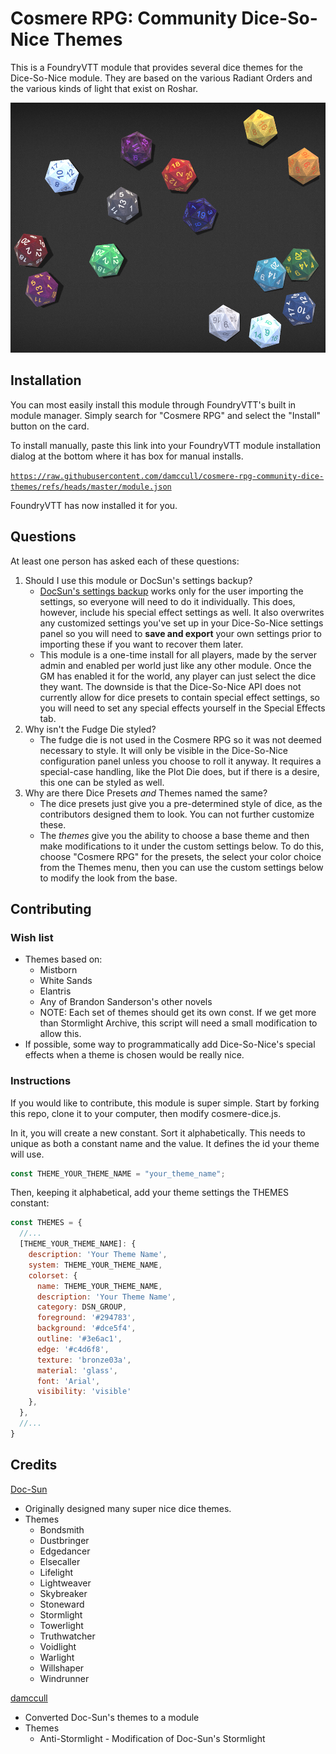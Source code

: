 # Cosmere RPG: Community Dice-So-Nice Themes

This is a FoundryVTT module that provides several dice themes for the Dice-So-Nice module. They are
based on the various Radiant Orders and the various kinds of light that exist on Roshar.

<img src="alld20s.png" height="400">

## Installation
You can most easily install this module through FoundryVTT's built in module manager. Simply search
for "Cosmere RPG" and select the "Install" button on the card.

To install manually, paste this link into your FoundryVTT module installation dialog at the bottom
where it has box for manual installs.

[`https://raw.githubusercontent.com/damccull/cosmere-rpg-community-dice-themes/refs/heads/master/module.json`](https://raw.githubusercontent.com/damccull/cosmere-rpg-community-dice-themes/refs/heads/master/module.json)

FoundryVTT has now installed it for you.

## Questions
At least one person has asked each of these questions:

1. Should I use this module or DocSun's settings backup?
    - [DocSun's settings backup][docsun-settings-backup] works only for the user importing the settings,
    so everyone will need to do it individually. This does, however, include his special effect settings
    as well. It also overwrites any customized settings you've set up in your Dice-So-Nice settings panel
    so you will need to **save and export** your own settings prior to importing these if you want to
    recover them later.
    - This module is a one-time install for all players, made by the server admin and enabled per world
    just like any other module. Once the GM has enabled it for the world, any player can just select
    the dice they want. The downside is that the Dice-So-Nice API does not currently allow for dice
    presets to contain special effect settings, so you will need to set any special effects yourself
    in the Special Effects tab.
2. Why isn't the Fudge Die styled?
    - The fudge die is not used in the Cosmere RPG so it was not deemed necessary to style. It will
    only be visible in the Dice-So-Nice configuration panel unless you choose to roll it anyway. It
    requires a special-case handling, like the Plot Die does, but if there is a desire, this one
    can be styled as well.
3. Why are there Dice Presets _and_ Themes named the same?
    - The dice presets just give you a pre-determined style of dice, as the contributors designed them
    to look. You can not further customize these.
    - The _themes_ give you the ability to choose a base theme and then make modifications to it under
    the custom settings below. To do this, choose "Cosmere RPG" for the presets, the select your color
    choice from the Themes menu, then you can use the custom settings below to modify the look from
    the base.

## Contributing

### Wish list

* Themes based on:
    * Mistborn
    * White Sands
    * Elantris
    * Any of Brandon Sanderson's other novels
    * NOTE: Each set of themes should get its own const. If we get more than Stormlight Archive, this script
will need a small modification to allow this.
* If possible, some way to programmatically add Dice-So-Nice's special effects when a theme is chosen would
be really nice.

### Instructions
If you would like to contribute, this module is super simple. Start by forking this repo, clone
it to your computer, then modify cosmere-dice.js.

In it, you will create a new constant. Sort it alphabetically. This needs to unique as both a 
constant name and the value. It defines the id your theme will use.

```js
const THEME_YOUR_THEME_NAME = "your_theme_name";
```

Then, keeping it alphabetical, add your theme settings the THEMES constant:

```js
const THEMES = {
  //...
  [THEME_YOUR_THEME_NAME]: {
    description: 'Your Theme Name',
    system: THEME_YOUR_THEME_NAME,
    colorset: {
      name: THEME_YOUR_THEME_NAME,
      description: 'Your Theme Name',
      category: DSN_GROUP,
      foreground: '#294783',
      background: '#dce5f4',
      outline: '#3e6ac1',
      edge: '#c4d6f8',
      texture: 'bronze03a',
      material: 'glass',
      font: 'Arial',
      visibility: 'visible'
    },
  },
  //...
}
```

## Credits

[Doc-Sun](https://github.com/Doc-Sun)
* Originally designed many super nice dice themes.
* Themes
    * Bondsmith
    * Dustbringer
    * Edgedancer
    * Elsecaller
    * Lifelight
    * Lightweaver
    * Skybreaker
    * Stoneward
    * Stormlight
    * Towerlight
    * Truthwatcher
    * Voidlight
    * Warlight
    * Willshaper
    * Windrunner

[damccull](https://github.com/damccull)
* Converted Doc-Sun's themes to a module
* Themes
    * Anti-Stormlight - Modification of Doc-Sun's Stormlight


[docsun-settings-backup]: https://discord.com/channels/1299110557689053264/1375691784507883520/1375691784507883520
